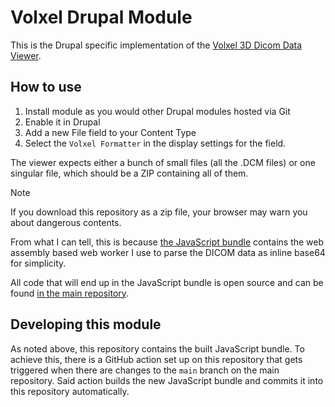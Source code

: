 # Volxel Drupal Module

This is the Drupal specific implementation of the [Volxel 3D Dicom Data Viewer](https://github.com/Volxel/Volxel).

## How to use

1. Install module as you would other Drupal modules hosted via Git
2. Enable it in Drupal
3. Add a new File field to your Content Type
4. Select the `Volxel Formatter` in the display settings for the field.

The viewer expects either a bunch of small files (all the .DCM files) or one singular file, which should be a ZIP
containing all of them.

> [!NOTE]
> If you download this repository as a zip file, your browser may warn you about dangerous contents.
>
> From what I can tell, this is because [the JavaScript bundle](./assets/js/index.mjs) contains the web assembly based
> web worker I use to parse the DICOM data as inline base64 for simplicity.
>
> All code that will end up in the JavaScript bundle is open source and can be
> found [in the main repository](https://github.com/Volxel/Volxel).

## Developing this module

As noted above, this repository contains the built JavaScript bundle. To achieve this, there is a GitHub action set up
on this repository that gets triggered when there are changes to the `main` branch on the main repository. Said action
builds the new JavaScript bundle and commits it into this repository automatically.
